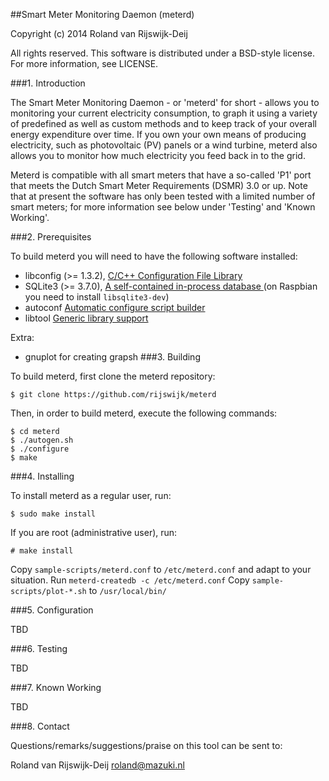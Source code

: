 
##Smart Meter Monitoring Daemon (meterd)

Copyright (c) 2014 Roland van Rijswijk-Deij

All rights reserved. This software is distributed under a BSD-style
license. For more information, see LICENSE.

###1. Introduction

The Smart Meter Monitoring Daemon - or 'meterd' for short - allows you to
monitoring your current electricity consumption, to graph it using a variety
of predefined as well as custom methods and to keep track of your overall
energy expenditure over time. If you own your own means of producing
electricity, such as photovoltaic (PV) panels or a wind turbine, meterd also
allows you to monitor how much electricity you feed back in to the grid.

Meterd is compatible with all smart meters that have a so-called 'P1' port
that meets the Dutch Smart Meter Requirements (DSMR) 3.0 or up. Note that at
present the software has only been tested with a limited number of smart
meters; for more information see below under 'Testing' and 'Known Working'.

###2. Prerequisites

To build meterd you will need to have the following software installed:

 - libconfig (>= 1.3.2), [ C/C++ Configuration File Library ](http://www.hyperrealm.com/libconfig/)
 - SQLite3 (>= 3.7.0), [ A self-contained in-process database ](http://www.sqlite.org) (on Raspbian you need to install `libsqlite3-dev`)
 - autoconf [ Automatic configure script builder ](http://www.gnu.org/software/autoconf/autoconf.html)
 - libtool [ Generic library support ](http://www.gnu.org/software/libtool/)

Extra:
 - gnuplot for creating grapsh
###3. Building

To build meterd, first clone the meterd repository:
```
$ git clone https://github.com/rijswijk/meterd
```
Then, in order to build meterd, execute the following commands:
```
$ cd meterd
$ ./autogen.sh
$ ./configure
$ make
```

###4. Installing 

To install meterd as a regular user, run:
```
$ sudo make install
```
If you are root (administrative user), run:
```
# make install
```

Copy `sample-scripts/meterd.conf` to `/etc/meterd.conf` and adapt to your situation.
Run `meterd-createdb -c /etc/meterd.conf`
Copy `sample-scripts/plot-*.sh` to `/usr/local/bin/`

###5. Configuration

TBD

###6. Testing

TBD

###7. Known Working

TBD

###8. Contact

Questions/remarks/suggestions/praise on this tool can be sent to:

Roland van Rijswijk-Deij 	<roland@mazuki.nl>
